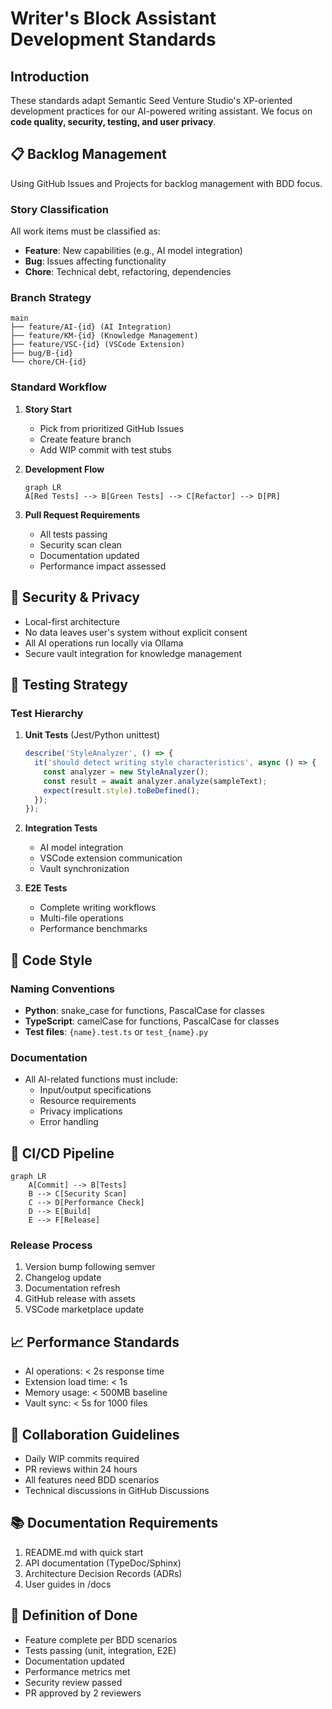 # **Writer's Block Assistant Development Standards**

## **Introduction**
These standards adapt Semantic Seed Venture Studio's XP-oriented development practices for our AI-powered writing assistant. We focus on **code quality, security, testing, and user privacy**.

## **📋 Backlog Management**
Using GitHub Issues and Projects for backlog management with BDD focus.

### **Story Classification**
All work items must be classified as:
- **Feature**: New capabilities (e.g., AI model integration)
- **Bug**: Issues affecting functionality
- **Chore**: Technical debt, refactoring, dependencies

### **Branch Strategy**
```
main
├── feature/AI-{id} (AI Integration)
├── feature/KM-{id} (Knowledge Management)
├── feature/VSC-{id} (VSCode Extension)
├── bug/B-{id}
└── chore/CH-{id}
```

### **Standard Workflow**
1. **Story Start**
   - Pick from prioritized GitHub Issues
   - Create feature branch
   - Add WIP commit with test stubs

2. **Development Flow**
   ```mermaid
   graph LR
   A[Red Tests] --> B[Green Tests] --> C[Refactor] --> D[PR]
   ```

3. **Pull Request Requirements**
   - All tests passing
   - Security scan clean
   - Documentation updated
   - Performance impact assessed

## **🔐 Security & Privacy**
- Local-first architecture
- No data leaves user's system without explicit consent
- All AI operations run locally via Ollama
- Secure vault integration for knowledge management

## **🧪 Testing Strategy**

### **Test Hierarchy**
1. **Unit Tests** (Jest/Python unittest)
   ```typescript
   describe('StyleAnalyzer', () => {
     it('should detect writing style characteristics', async () => {
       const analyzer = new StyleAnalyzer();
       const result = await analyzer.analyze(sampleText);
       expect(result.style).toBeDefined();
     });
   });
   ```

2. **Integration Tests**
   - AI model integration
   - VSCode extension communication
   - Vault synchronization

3. **E2E Tests**
   - Complete writing workflows
   - Multi-file operations
   - Performance benchmarks

## **🎨 Code Style**

### **Naming Conventions**
- **Python**: snake_case for functions, PascalCase for classes
- **TypeScript**: camelCase for functions, PascalCase for classes
- **Test files**: `{name}.test.ts` or `test_{name}.py`

### **Documentation**
- All AI-related functions must include:
  - Input/output specifications
  - Resource requirements
  - Privacy implications
  - Error handling

## **🔄 CI/CD Pipeline**
```mermaid
graph LR
    A[Commit] --> B[Tests]
    B --> C[Security Scan]
    C --> D[Performance Check]
    D --> E[Build]
    E --> F[Release]
```

### **Release Process**
1. Version bump following semver
2. Changelog update
3. Documentation refresh
4. GitHub release with assets
5. VSCode marketplace update

## **📈 Performance Standards**
- AI operations: < 2s response time
- Extension load time: < 1s
- Memory usage: < 500MB baseline
- Vault sync: < 5s for 1000 files

## **🤝 Collaboration Guidelines**
- Daily WIP commits required
- PR reviews within 24 hours
- All features need BDD scenarios
- Technical discussions in GitHub Discussions

## **📚 Documentation Requirements**
1. README.md with quick start
2. API documentation (TypeDoc/Sphinx)
3. Architecture Decision Records (ADRs)
4. User guides in /docs

## **🎯 Definition of Done**
- Feature complete per BDD scenarios
- Tests passing (unit, integration, E2E)
- Documentation updated
- Performance metrics met
- Security review passed
- PR approved by 2 reviewers
